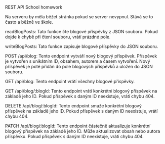 REST API School homework

Na serveru by měla běžet stránka pokud se server nevypnul. Stává se to často a běžně ve škole. 

readBlogPosts: Tato funkce čte blogové příspěvky z JSON souboru. Pokud dojde k chybě při čtení souboru, vrátí prázdné pole.

writeBlogPosts: Tato funkce zapisuje blogové příspěvky do JSON souboru.

POST /api/blog: Tento endpoint vytváří nový blogový příspěvek. Příspěvek je vytvořen s unikátním ID, obsahem, autorem a časem vytvoření. Nový příspěvek je poté přidán do pole blogových příspěvků a uložen do JSON souboru.

GET /api/blog: Tento endpoint vrátí všechny blogové příspěvky.

GET /api/blog/:blogId: Tento endpoint vrátí konkrétní blogový příspěvek na základě jeho ID. Pokud příspěvek s daným ID neexistuje, vrátí chybu 404.

DELETE /api/blog/:blogId: Tento endpoint smaže konkrétní blogový příspěvek na základě jeho ID. Pokud příspěvek s daným ID neexistuje, vrátí chybu 404.

PATCH /api/blog/:blogId: Tento endpoint částečně aktualizuje konkrétní blogový příspěvek na základě jeho ID. Může aktualizovat obsah nebo autora příspěvku. Pokud příspěvek s daným ID neexistuje, vrátí chybu 404.


